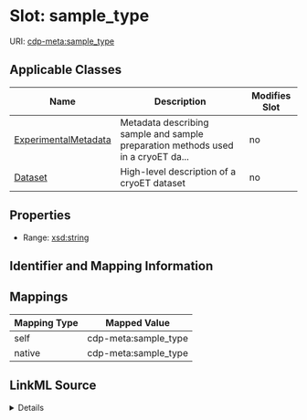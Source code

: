 

# Slot: sample_type

URI: [cdp-meta:sample_type](metadatasample_type)



<!-- no inheritance hierarchy -->





## Applicable Classes

| Name | Description | Modifies Slot |
| --- | --- | --- |
| [ExperimentalMetadata](ExperimentalMetadata.md) | Metadata describing sample and sample preparation methods used in a cryoET da... |  no  |
| [Dataset](Dataset.md) | High-level description of a cryoET dataset |  no  |







## Properties

* Range: [xsd:string](http://www.w3.org/2001/XMLSchema#string)





## Identifier and Mapping Information








## Mappings

| Mapping Type | Mapped Value |
| ---  | ---  |
| self | cdp-meta:sample_type |
| native | cdp-meta:sample_type |




## LinkML Source

<details>
```yaml
name: sample_type
alias: sample_type
domain_of:
- ExperimentalMetadata
- Dataset
range: string

```
</details>
